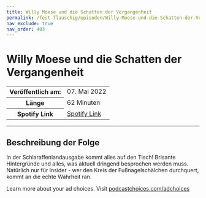 ```yaml
---
title: Willy Moese und die Schatten der Vergangenheit
permalink: /fest-flauschig/episoden/Willy-Moese-und-die-Schatten-der-Vergangenheit
nav_exclude: true
nav_order: 403
---
```


# Willy Moese und die Schatten der Vergangenheit
<table class="resp-table dcf-table dcf-table-responsive dcf-table-bordered dcf-table-striped dcf-w-100%">
                    <tbody>
                        <tr>
                            <th scope="row">Veröffentlich am:</th>
                            <td data-label="Veröffentlich am:">07. Mai 2022</td>
                        </tr>
                        <tr>
                            <th scope="row">Länge </th>
                            <td data-label="Länge ">62 Minuten</td>
                        </tr><tr>
                                <th scope="row">Spotify Link</th>
                                <td data-label="Spotify Link"><a href="https://open.spotify.com/episode/5u3mFyglGO0V4De0EqkUQo">Spotify Link</a></td>
                            </tr></tbody>
                </table>

***

## Beschreibung der Folge

<div>
<p>In der Schlaraffenlandausgabe kommt alles auf den Tisch! Brisante Hintergründe und alles, was aktuell dringend besprochen werden muss. Natürlich nur für Insider - wer den Kreis der Fußnagelschälchen durchquert, kommt an die echte Wahrheit ran.</p><p> </p><p>Learn more about your ad choices. Visit <a href="https://podcastchoices.com/adchoices" rel="nofollow">podcastchoices.com/adchoices</a></p>  
</div>

